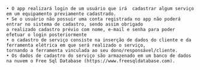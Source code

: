     • O app realizará login de um usuário que irá  cadastrar algum serviço em um equipamento previamente cadastrado.
    • Se o usuário não possuir uma conta registrada no app não poderá entrar no sistema de cadastro, sendo assim obrigado 
    a realizado cadastro prévio com nome, e-mail e senha para poder efetuar o login posteriormente
    • o cadastro de serviço consiste na inserção de dados do cliente e da ferramenta elétrica em que será realizado o serviço, 
    tornando a ferramenta vinculada ao seu dono/responsável/cliente.
    • Os dados de cadastro do serviço são armazenado em um banco de dados na nuvem o Free Sql Database (https://www.freesqldatabase.com). 
